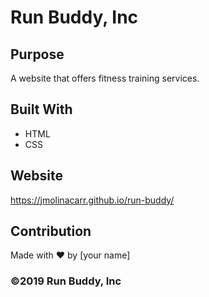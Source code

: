 # Run Buddy, Inc

## Purpose
A website that offers fitness training services. 

## Built With
* HTML
* CSS

## Website
https://jmolinacarr.github.io/run-buddy/

## Contribution
Made with ❤️ by [your name]

### ©️2019 Run Buddy, Inc 
